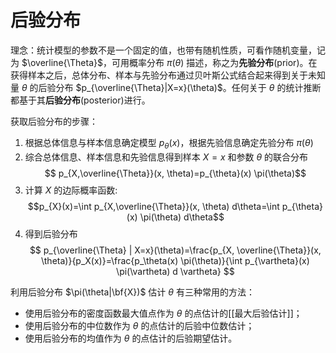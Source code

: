 # 后验分布


理念：统计模型的参数不是一个固定的值，也带有随机性质，可看作随机变量，记为 $\overline{\Theta}$，可用概率分布 $\pi(\theta)$ 描述，称之为**先验分布**(prior)。在获得样本之后，总体分布、样本与先验分布通过贝叶斯公式结合起来得到关于未知量 $\theta$ 的后验分布 $p_{\overline{\Theta}|X=x}(\theta)$。任何关于 $\theta$ 的统计推断都基于其**后验分布**(posterior)进行。

获取后验分布的步骤：

1. 根据总体信息与样本信息确定模型 $p_{\theta}(x)$，根据先验信息确定先验分布 $\pi(\theta)$
2. 综合总体信息、样本信息和先验信息得到样本 $X=x$ 和参数 $\theta$ 的联合分布
$$ p_{X,\overline{\Theta}}(x, \theta)=p_{\theta}(x) \pi(\theta)$$ 
3. 计算 $X$ 的边际概率函数:
$$p_{X}(x)=\int p_{X,\overline{\Theta}}(x, \theta) d\theta=\int p_{\theta}(x) \pi(\theta) d\theta$$
4. 得到后验分布
$$ p_{\overline{\Theta} | X=x}(\theta)=\frac{p_{X, \overline{\Theta}}(x, \theta)}{p_X(x)}=\frac{p_\theta(x) \pi(\theta)}{\int p_{\vartheta}(x) \pi(\vartheta) d \vartheta} $$

利用后验分布 $\pi(\theta|\bf{X})$ 估计 $\theta$ 有三种常用的方法：

+ 使用后验分布的密度函数最大值点作为 $\theta$ 的点估计的[[最大后验估计]]；
+ 使用后验分布的中位数作为 $\theta$ 的点估计的后验中位数估计；
+ 使用后验分布的均值作为 $\theta$ 的点估计的后验期望估计。
